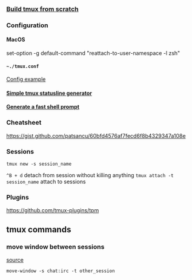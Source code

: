 



### [Build tmux from scratch](https://gist.github.com/patsancu/1a169a3a2c306e498ea809e8f30fc5fd)

### Configuration
#### MacOS
set-option -g default-command "reattach-to-user-namespace -l zsh"
#### `~./tmux.conf`

[Config example](https://gist.github.com/komasaru/5574812)

#### [Simple tmux statusline generator ](https://github.com/edkolev/tmuxline.vim)

#### [Generate a fast shell prompt](https://github.com/edkolev/promptline.vim)

### Cheatsheet

https://gist.github.com/patsancu/60bfd4576af7fecd6f8b4329347a108e

### Sessions
```
tmux new -s session_name
```
`^B + d` detach from session without killing anything
`tmux attach -t session_name` attach to sessions

### Plugins

https://github.com/tmux-plugins/tpm

## tmux commands
### move window between sessions
[source](https://stackoverflow.com/a/3123600)
```
move-window -s chat:irc -t other_session
```
